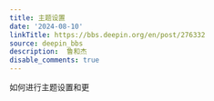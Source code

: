 ```yaml
---
title: 主题设置
date: '2024-08-10'
linkTitle: https://bbs.deepin.org/en/post/276332
source: deepin_bbs
description:  鲁和杰 
disable_comments: true
---
```

如何进行主题设置和更
